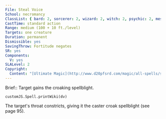 ```yaml
---
File: Steal Voice
School: necromancy
ClassList: { bard: 2, sorcerer: 2, wizard: 2, witch: 2, psychic: 2, mesmerist: 2, medium: 2 }
CastTime: standard action
Range: medium (100 + 10 ft./level)
Targets: one creature
Duration: permanent
Dismissible: yes
SavingThrow: Fortitude negates
SR: yes
Components:
  V: yes
SLALevel: 2
Copyright:
  Content: "[Ultimate Magic](http://www.d20pfsrd.com/magic/all-spells/s/steal-voice)"
---
```

Brief:: Target gains the croaking spellblight.

```dataviewjs
customJS.Spell.printWiki(dv)
```

The target's throat constricts, giving it the caster croak spellblight (see page 95).
